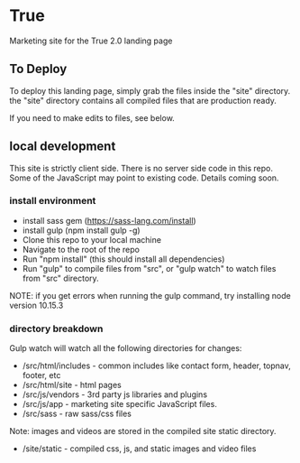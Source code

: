# True
Marketing site for the True 2.0 landing page

## To Deploy
To deploy this landing page, simply grab the files inside the "site" directory. the "site" directory contains all compiled files that are production ready.

If you need to make edits to files, see below.


## local development
This site is strictly client side. There is no server side code in this repo. Some of the JavaScript may point to existing code. Details coming soon.

### install environment
* install sass gem (https://sass-lang.com/install)
* install gulp (npm install gulp -g)
* Clone this repo to your local machine
* Navigate to the root of the repo
* Run "npm install" (this should install all dependencies)
* Run "gulp" to compile files from "src", or "gulp watch" to watch files from "src" directory.

NOTE: if you get errors when running the gulp command, try installing node version 10.15.3

### directory breakdown
Gulp watch will watch all the following directories for changes:

* /src/html/includes - common includes like contact form, header, topnav, footer, etc
* /src/html/site - html pages
* /src/js/vendors - 3rd party js libraries and plugins
* /src/js/app - marketing site specific JavaScript files. 
* /src/sass - raw sass/css files

Note: images and videos are stored in the compiled site static directory.
* /site/static - compiled css, js, and static images and video files





